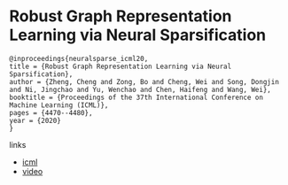 # Robust Graph Representation Learning via Neural Sparsification

```
@inproceedings{neuralsparse_icml20,
title = {Robust Graph Representation Learning via Neural Sparsification},
author = {Zheng, Cheng and Zong, Bo and Cheng, Wei and Song, Dongjin and Ni, Jingchao and Yu, Wenchao and Chen, Haifeng and Wang, Wei},
booktitle = {Proceedings of the 37th International Conference on Machine Learning (ICML)},
pages = {4470--4480},
year = {2020}
}
```

links
- [icml](https://proceedings.icml.cc/book/3655.pdf)
- [video](https://slideslive.com/38927910)

